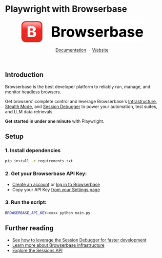 # Playwright with Browserbase

<p align="center">
    <picture>
        <source media="(prefers-color-scheme: dark)" srcset="logo/dark.png"/>
        <img alt="Browserbase logo" src="logo/light.png"/>
    </picture>
</p>

<p align="center">
    <a href="https://docs.browserbase.com">Documentation</a>
    <span>&nbsp;·&nbsp;</span>
    <a href="https://www.browserbase.com/">Website</a>
</p>
<br/>

## Introduction
Browserbase is the best developer platform to reliably run, manage, and monitor headless browsers.

Get browsers' complete control and leverage Browserbase's
[Infrastructure](https://docs.browserbase.com/under-the-hood), [Stealth Mode](https://docs.browserbase.com/features/stealth-mode), and
[Session Debugger](https://docs.browserbase.com/features/sessions) to power your automation, test suites,
and LLM data retrievals.

**Get started in under one minute** with Playwright.


## Setup

### 1. Install dependencies

```bash
pip install -r requirements.txt
```


### 2. Get your Browserbase API Key:

- [Create an account](https://www.browserbase.com/sign-up) or [log in to Browserbase](https://www.browserbase.com/sign-in)
- Copy your API Key [from your Settings page](https://www.browserbase.com/settings)

### 3. Run the script:

```bash
BROWSERBASE_API_KEY=xxxx python main.py
```


## Further reading

- [See how to leverage the Session Debugger for faster development](https://docs.browserbase.com/guides/browser-remote-control#accelerate-your-local-development-with-remote-debugging)
- [Learn more about Browserbase infrastructure](https://docs.browserbase.com/under-the-hood)
- [Explore the Sessions API](https://docs.browserbase.com/api-reference/list-all-sessions)